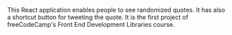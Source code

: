This React application enables people to see randomized quotes. It has also a shortcut button for tweeting the quote.
It is the first project of freeCodeCamp's Front End Development Libraries course.
